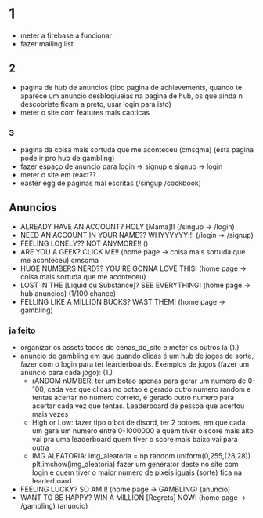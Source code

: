 # 1

- meter a firebase a funcionar
- fazer mailing list


## 2

- pagina de hub de anuncios (tipo pagina de achievements, quando te aparece um anuncio desbloqiueias na pagina de hub, os que ainda n descobriste ficam a preto, usar login para isto)
- meter o site com features mais caoticas

### 3

- pagina da coisa mais sortuda que me aconteceu (cmsqma) (esta pagina pode ir pro hub de gambling)
- fazer espaço de anuncio para login -> signup e signup -> login
- meter o site em react??
- easter egg de paginas mal escritas (/singup /cockbook)


## Anuncios


- ALREADY HAVE AN ACCOUNT? HOLY [Mama]!! (/singup -> /login)
- NEED AN ACCOUNT IN YOUR NAME?? WHYYYYYY!!! (/login -> /signup)
- FEELING LONELY?? NOT ANYMORE!! ()
- ARE YOU A GEEK? CLICK ME!! (home page -> coisa mais sortuda que me aconteceu) cmsqma
- HUGE NUMBERS NERD?? YOU'RE GONNA LOVE THIS! (home page -> coisa mais sortuda que me aconteceu)
- LOST IN THE [Liquid ou Substance]? SEE EVERYTHING! (home page -> hub anuncios) (1/100 chance)
- FELLING LIKE A MILLION BUCKS? WAST THEM! (home page -> gambling)

### ja feito

- organizar os assets todos do cenas_do_site e meter os outros la (1.)
- anuncio de gambling em que quando clicas é um hub de jogos de sorte, fazer com o login para ter learderboards. Exemplos de jogos (fazer um anuncio para cada jogo): (1.)
    - rANDOM nUMBER: ter um botao apenas para gerar um numero de 0-100, cada vez que clicas no botao é gerado outro numero random e tentas acertar no numero correto, é gerado outro numero para acertar cada vez que tentas. Leaderboard de pessoa que acertou mais vezes
    - High or Low: fazer tipo o bot de disord, ter 2 botoes, em que cada um gera um numero entre 0-1000000 e quem tiver o score mais alto vai pra uma leaderboard quem tiver o score mais baixo vai para outra
    - IMG ALEATORIA: img_aleatoria = np.random.uniform(0,255,(28,28)) plt.imshow(img_aleatoria) fazer um generator deste no site com login e quem tiver o maior numero de pixeis iguais (sorte) fica na leaderboard
- FEELING LUCKY? SO AM I! (home page -> GAMBLING) (anuncio)
- WANT TO BE HAPPY? WIN A MILLION [Regrets] NOW! (home page -> /gambling) (anuncio)